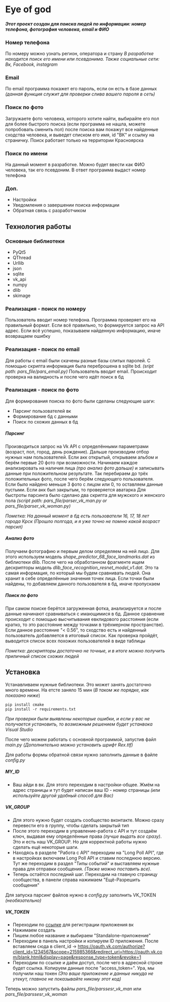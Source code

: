 
# Eye of god

#### _Этот проект создан для поиска людей по информации: номер телефона, фотография человека, email и ФИО_

### Номер телефона
По номеру можно узнать регион, оператора и страну
_В разработке находится поиск его имени или псевдонима. Также социальные сети: Вк, Facebook, instagram_

### Email
По email программа покажет его пароль, если он есть в базе данных
_(данная функция служит для проверки слива вашего пароля в сеть)_

### Поиск по фото
Загружаете фото человека, которого хотите найти, выбирайте его пол для более быстрого поиска (если программа не нашла, можете попробовать сменить пол) после поиска вам покажут все найденные сходства человека, и выведет списком его имя, id "ВК" и ссылку на страничку. Поиск работает только на территории Красноярска

### Поиск по имени
На данный момент в разработке. Можно будет ввести как ФИО человека, так его псевдоним. В ответ программа выдаст номер телефона

### Доп. 
- Настройки
- Уведомления о завершении поиска информации
- Обратная связь с разработчиком 

## Технология работы
### Основные библиотеки
- PyQt5
- QThread
- Urllib
- json
- sqlite
- vk_api
- numpy
- dlib
- skimage

### Реализация - поиск по номеру
Пользователь вводит номер телефона. Программа проверяет его на правильный формат. Если всё правильно, то формируется запрос на API адрес. Если всё успешно, показываем найденную информацию, иначе возвращаем ошибку

### Реализация - поиск по email
Для работы с email были скачены разные базы слитых паролей. С помощью скрипта информация была переброшена в sqlite bd. _(sript path: pars_file/pars_email.py)_
Пользователь вводит email. Происходит проверка на валидность и после чего идёт поиск в бд

### Реализация - поиск по фото
Для формирования поиска по фото были сделаны следующие шаги:
- Парсинг пользователей вк
- Формирование бд с данными
- Поиск по схожих данных в бд

##### Парсинг
Производиться запрос на Vk API с определёнными параметрами (возраст, пол, город, день рождение). Дальше производим отбор нужных нам пользователей. Если акк открытый, открываем альбом и берём первые 20 фото при возможности. Начинаем каждое анализировать на наличия лица _(про анализ фото дальше)_ и записывать данные при положительном результате. Так перебираем до трёх положительных фото, после чего берём следующего пользователя. Если было найдено меньше 3 фото с лицом или 0, то оставляем данные пустыми. Если акк был закрытым, то проверяется аватарка
Для быстроты парсинга было сделано два скрипта для мужского и женского пола _(script path: pars_file/parser_vk_man.py or pars_file/parser_vk_woman.py)_

_Пометка: На данный момент в бд есть пользователи 16, 17, 18 лет города Крск_
_(Прошло полгода, и я уже точно не помню какой возраст парсил)_

##### Анализ фото
Получаем фотографию и первым делом определяем на ней лицо. Для этого используем модель _shape_predictor_68_face_landmarks.dat_ из библиотеки dlib. После чего на обработанном фрагменте ищем дескрипторы _модель dlib_face_recognition_resnet_model_v1.dat_. Это та самая информация, по который мы будем сравнивать людей. Она хранит в себе определённые значения точек лица. Если точки были найдены, то добавляем данного пользователя в бд, иначе пропускаем

##### Поиск по фото
При самом поиске берётся загруженная фотка, анализируется и после данные начинают сравниваться с имающимися в бд. Данное сравнение происходит с помощью высчитывания евклидового расстояния (если кратко, то это расстояние между точками в трёхмерном пространстве). Если данное расстояние "< 0.56", то сходство есть и найденный пользователь добавляется в итоговый список. Как проверка пройдёт, выводится список всех похожих пользователей в виде таблицы

_Пометка: дескрипторы достаточно не точные, и в итоге можно получить приличный список схожих людей_

## Установка
Устанавливаем нужные библиотеки. Это может занять достаточно много времени. На етсте заняло 15 мин
(_В таком же порядке, как показано ниже_)
```
pip install cmake
pip install -r requirements.txt
```
_При проверки были выявлены некоторые ошибки, и если у вас не получается установить, то возможным решением будет устанвока Visual Studio_

После чего можем работать с основной программой, запустив файл _main.py_ _(Дополнительно можно установить шрифт Rex.ttf)_

Для работы формы обратной связи нужно заполнить данные в файле _config.py_
##### MY_ID
- Ваш айди в вк. Для этого переходим в настройки-общее. Жмём на адрес страницы и тут будет написан ваш ID - номер страницы _(или используйте другой удобный способ для Вас)_
##### VK_GROUP 
- Для этого нужно будет создать сообщество вконтакте. Можно сразу перевести его в группу, чтобы сделать закрытый тип
- После этого переходим в управление-работа с API и тут создаём ключ, выдавая ему определённые права _(лучше выдать все сразу)_. Это и есть наш VK_GROUP. Но для корректной работы нужно сделать ещё некоторые шаги.
- Находясь в разделе "Работа с API" переходим на "Long Poll API", где в настройках включаем Long Poll API и ставим последнюю версию. Тут же переходим в раздел "Типы событий" и выставляем нужные права для отправки сообщения. _(Также можно поставить все)_.
- Теперь остаётся последний шаг. Переходим на главную страницу сообщества, в панели справа нажимаем "Ещё-Разрешить сообщения"  

Для запуска парсинг файлов нужно в _config.py_ заполнить VK_TOKEN _(необязательно)_

##### VK_TOKEN
- Переходим по [ссылке](https://vk.com/apps?act=manage) для регистрации приложения вк
- Нажимаем создать
- Пишем любое название и выбираем "Standalone-приложение"
- Переходим в панель настройки и копируем ID приложения. После вставляем сюда в client_id -> https://oauth.vk.com/authorize?client_id=1234567&scope=215985366&redirect_uri=https://oauth.vk.com/blank.html&display=page&response_type=token&revoke=1
- Переходим по ссылке и даём доступ, после чего в адресной строке будет ссылка. Копируем данные после "access_token=". Ура, мы получили наш токен
_(Это ваше приложение и данные никуда не утекут, главное не показывайте никому этот код)_

Теперь можно запустить файлы _pars_file/parssesr_vk_man_ или _pars_file/parssesr_vk_woman_